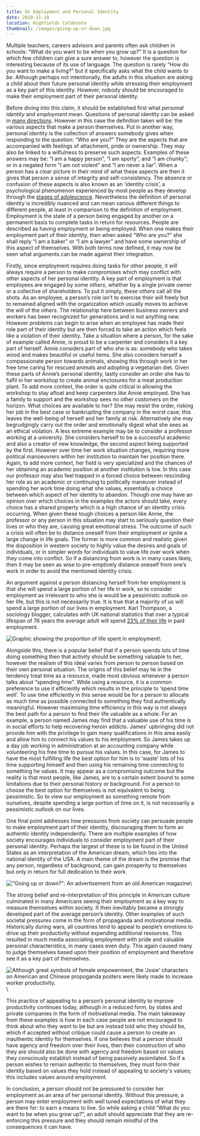 ```yaml
---
title: On Employment and Personal Identity
date: 2020-11-10
location: Highfields Caldecote
thumbnail: /images/going-up-or-down.jpg
---
```


Multiple teachers, careers advisors and parents often ask children in schools:
“What do you want to be when you grow up?” It is a question for which few
children can give a sure answer to, however the question is interesting because
of its use of language. The question is rarely “How do you want to make a
living?” but it specifically asks what the child wants *to be*. Although perhaps
not intentionally, the adults in this situation are asking a child about their
future personal identity while stressing their employment as a key part of this
identity. However, nobody should be encouraged to make their employment part of
their personal identity.

Before diving into this claim, it should be established first what *personal
identity* and *employment* mean. Questions of personal identity can be asked in
[many directions][]. However in this case the definition taken will be: the various
aspects that make a person themselves. Put in another way, personal identity is
the collection of answers somebody gives when responding to the question: “Who
are you?” They are the aspects that are accompanied with feelings of
attachment, pride or ownership. They may also be linked to a wilfulness to
preserve such aspects. Examples of these answers may be: “I am a happy person”,
“I am sporty”, and “I am chunky”; or in a negated form “I am not violent” and
“I am never a liar”. When a person has a clear picture in their mind of what
these aspects are then it gives that person a sense of integrity and
self-consistency. The absence or confusion of these aspects is also known as an
‘identity crisis’, a psychological phenomenon experienced by most people as
they develop through the [stages of adolescence][]. Nevertheless the definition of
personal identity is incredibly nuanced and can mean various different things
to different people, at least in comparison to the definition of employment.
Employment is the state of a person being engaged by another on a permanent
basis to complete tasks in return for resources. People are described as having
employment or being employed. When one makes their employment part of their
identity, then when asked “Who are you?” she shall reply “I am a baker” or “I
am a lawyer” and have some ownership of this aspect of themselves. With both
terms now defined, it may now be seen what arguments can be made against their
integration.

[many directions]: https://plato.stanford.edu/entries/identity-personal/
[stages of adolescence]: https://en.wikipedia.org/wiki/Erikson's_stages_of_psychosocial_development

Firstly, since employment requires doing tasks for other people, it will always
require a person to make compromises which may conflict with other aspects of
her personal identity. A key part of employment is that employees are engaged
by some *others*, whether by a single private owner or a collective of
shareholders. To put it simply, these *others* call all the shots. As an
employee, a person’s role isn’t to exercise their will freely but to remained
aligned with the organization which usually moves to achieve the will of the
*others*. The relationship here between business owners and workers has been
recognized for generations and is not anything new. However problems can begin
to arise when an employee has made their role part of their identity but are
then forced to take an action which feels like a violation of their identity.
Take a situation where a person, for the sake of example called Annie, is proud
to be a carpenter and considers it a key part of herself. Annie considers part
of who she is as: somebody who takes wood and makes beautiful or useful items.
She also considers herself a compassionate person towards animals, showing this
through work in her free time caring for rescued animals and adopting a
vegetarian diet. Given these parts of Annie’s personal identity, lastly
consider an order she has to fulfil in her workshop to create animal enclosures
for a meat production plant. To add more context, the order is quite critical
in allowing the workshop to stay afloat and keep carpenters like Annie
employed. She has a family to support and the workshop sees no other customers
on the horizon. What choices are available to her? She may resist the order,
risking her job in the best case or bankrupting the company in the worst case;
this leaves the well-being of herself and her family at risk. Alternatively she
may begrudgingly carry out the order and emotionally digest what she sees as an
ethical violation. A less extreme example may be to consider a professor
working at a university. She considers herself to be a successful academic and
also a creator of new knowledge, the second aspect being supported by the
first. However over time her work situation changes, requiring more political
manoeuvrers within her institution to maintain her position there. Again, to
add more context, her field is very specialized and the chances of her
obtaining an academic position at another institution is low. In this case our
professor may also feel trapped in a forced choice between rescinding her role
as an academic or continuing to politically maneuver instead of spending her
work time doing what she values, essentially a choice between which aspect of
her identity to abandon. Though one may have an opinion over which choices in
the examples the actors should take, every choice has a shared property which
is a high chance of an identity crisis occurring. When given these tough
choices a person like Annie, the professor or any person in this situation may
start to seriously question their lives or who they are, causing great
emotional stress. The outcome of such a crisis will often be to distance
oneself from their employment or ignite a large change in life goals. The
former is more common and realistic given the disposition in western society to
highly value the desires and goals of individuals, or in simpler words for
individuals to value life over work when they come into conflict. So if a
distancing from work is in many cases likely, then it may be seen as wise to
pre-emptively distance oneself from one’s work in order to avoid the mentioned
identity crisis.

An argument against a person distancing herself from her employment is that she
will spend a large portion of her life in work, so to consider employment as
irrelevant to who she is would be a pessimistic outlook on her life, but this
is not necessarily true. It is true that a majority of us will spend a large
portion of our lives in employment. Karl Thompson, a sociology blogger,
calculates with UK national statistics that over a typical lifespan of 76 years
the average adult will spend [23% of their life][] in paid employment.

[23% of their life]: https://revisesociology.com/2016/08/16/percentage-life-work/

![Graphic showing the proportion of life spent in employment](/images/life-proportion.svg)\

Alongside this, there is a popular belief that if a person spends lots of time
doing something then that activity should be something valuable to her, however
the realism of this ideal varies from person to person based on their own
personal situation. The origins of this belief may lie in the tendency treat
time as a resource, made most obvious whenever a person talks about “spending
time”. While using a resource, it is a common preference to use it efficiently
which results in the principle to ‘spend time well’. To use time efficiently in
this sense would be for a person to allocate as much time as possible connected
to something they find authentically meaningful. However maximising time
efficiency in this way is not always the best path for a person to find their
life valuable as a whole. For an example, a person named James may find that a
valuable use of his time is in social efforts to help recovering heroin
addicts. James’ upbringing did not provide him with the privilege to gain many
qualifications in this area easily and allow him to connect his values to his
employment. So James takes up a day job working in administration at an
accounting company while volunteering his free time to pursue his values. In
this case, for James to have the most fulfilling life the best option for him
is to ‘waste’ lots of his time supporting himself and then using his remaining
time connecting to something he values. It may appear as a compromising outcome
but the reality is that most people, like James, are to a certain extent bound
to some limitations due to their personal history or background. For a person
to choose the best option for themselves is not equivalent to being
pessimistic. So to view our employment as something remote from ourselves,
despite spending a large portion of time on it, is not necessarily a
pessimistic outlook on our lives.

One final point addresses how pressures from society can persuade people to
make employment part of their identity, discouraging them to form an authentic
identity independently. There are multiple examples of how society encourages
individuals to consider employment part of their personal identity. Perhaps the
largest of these is to be found in the United States as an interpretation of
the American dream, which ties into the national identity of the USA. A main
theme of the dream is the promise that any person, regardless of background,
can gain prosperity to themselves but only in return for full dedication to
their work.

!["Going up or down?": An advertisement from an old American magazine](/images/going-up-or-down.jpg)\

The strong belief and re-interpretation of this principle in American culture
culminated in many Americans seeing their employment as a key way to measure
themselves within society. It then inevitably became a strongly developed part
of the average person’s identity. Other examples of such societal pressures
come in the form of propaganda and motivational media. Historically during
wars, all countries tend to appeal to people’s emotions to drive up their
productivity without expending additional resources. This resulted in much
media associating employment with pride and valuable personal characteristics,
in many cases even duty. This again caused many to judge themselves based upon
their position of employment and therefore see it as a key part of themselves.

![Although great symbols of female empowerment, the 'Josie' characters on American and Chinese propoganda posters were likely made to increase worker productivity.](/images/josies.png)\

This practice of appealing to a person’s personal identity to improve
productivity continues today, although in a reduced form, by states and private
companies in the form of motivational media. The main takeaway from these
examples is how in each case people are not encouraged to think about who they
want to be but are instead told who they should be, which if accepted without
critique could cause a person to create an inauthentic identity for themselves.
If one believes that a person should have agency and freedom over their lives,
then their construction of who they are should also be done with agency and
freedom based on values they consciously establish instead of being passively
assimilated. So if a person wishes to remain authentic to themselves, they must
form their identity based on values they hold instead of appealing to society's
values; this includes values around employment.

In conclusion, a person should not be pressured to consider her employment as
an area of her personal identity. Without this pressure, a person may enter
employment with well tuned expectations of what they are there for: to earn a
means to live. So while asking a child “What do you want to be when you grow
up?”, an adult should appreciate that they are re-enforcing this pressure and
they should remain mindful of the consequences it can have.

